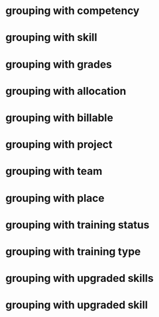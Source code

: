 # grouping with competency
# grouping with skill
# grouping with grades
# grouping with allocation
# grouping with billable
# grouping with project
# grouping with team
# grouping with place
# grouping with training status
# grouping with training type
# grouping with upgraded skills
# grouping with upgraded skill